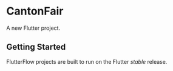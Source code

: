 # CantonFair

A new Flutter project.

## Getting Started

FlutterFlow projects are built to run on the Flutter _stable_ release.
